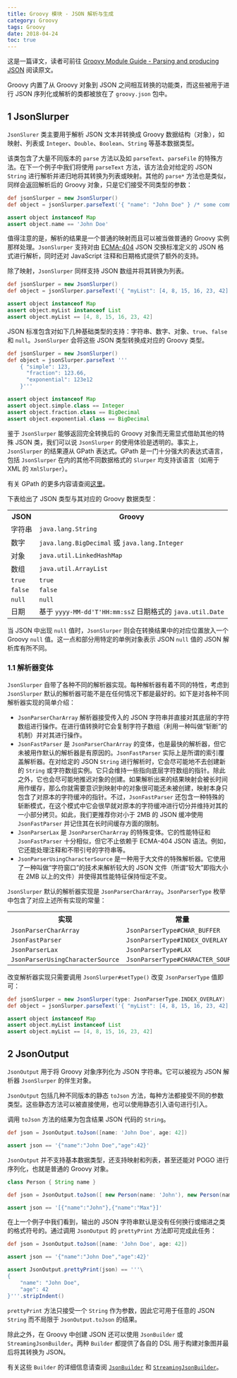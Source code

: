 ```yaml
---
title: Groovy 模块 - JSON 解析与生成
category: Groovy
tags: Groovy
date: 2018-04-24
toc: true
---
```


这是一篇译文，读者可前往 [Groovy Module Guide - Parsing and producing JSON](http://www.groovy-lang.org/json.html) 阅读原文。

<!-- Groovy comes with integrated support for converting between Groovy objects and JSON. The classes dedicated to JSON serialisation and parsing are found in the groovy.json package. -->
Groovy 内置了从 Groovy 对象到 JSON 之间相互转换的功能类，而这些被用于进行 JSON 序列化或解析的类都被放在了 `groovy.json` 包中。

<!-- more -->

## 1 JsonSlurper

<!-- JsonSlurper is a class that parses JSON text or reader content into Groovy data structures (objects) such as maps, lists and primitive types like Integer, Double, Boolean and String. -->
`JsonSlurer` 类主要用于解析 JSON 文本并转换成 Groovy 数据结构（对象），如映射、列表或 `Integer`、`Double`、`Boolean`、`String` 等基本数据类型。

<!-- The class comes with a bunch of overloaded parse methods plus some special methods such as parseText, parseFile and others. For the next example we will use the parseText method. It parses a JSON String and recursively converts it to a list or map of objects. The other parse* methods are similar in that they return a JSON String but for different parameter types. -->
该类包含了大量不同版本的 `parse` 方法以及如 `parseText`、`parseFile` 的特殊方法。在下一个例子中我们将使用 `parseText` 方法，该方法会对给定的 JSON `String` 进行解析并递归地将其转换为列表或映射。其他的 `parse*` 方法也是类似，同样会返回解析后的 Groovy 对象，只是它们接受不同类型的参数：

```groovy
def jsonSlurper = new JsonSlurper()
def object = jsonSlurper.parseText('{ "name": "John Doe" } /* some comment */')

assert object instanceof Map
assert object.name == 'John Doe'
```

<!-- Notice the result is a plain map and can be handled like a normal Groovy object instance. JsonSlurper parses the given JSON as defined by the ECMA-404 JSON Interchange Standard plus support for JavaScript comments and dates. -->
值得注意的是，解析的结果是一个普通的映射而且可以被当做普通的 Groovy 实例那样处理。`JsonSlurper` 支持对由 [ECMA-404](http://www.ecma-international.org/publications/files/ECMA-ST/ECMA-404.pdf) JSON 交换标准定义的 JSON 格式进行解析，同时还对 JavaScript 注释和日期格式提供了额外的支持。

<!-- In addition to maps JsonSlurper supports JSON arrays which are converted to lists. -->
除了映射，`JsonSlurper` 同样支持 JSON 数组并将其转换为列表。

```groovy
def jsonSlurper = new JsonSlurper()
def object = jsonSlurper.parseText('{ "myList": [4, 8, 15, 16, 23, 42] }')

assert object instanceof Map
assert object.myList instanceof List
assert object.myList == [4, 8, 15, 16, 23, 42]
```

<!-- The JSON standard supports the following primitive data types: string, number, object, true, false and null. JsonSlurper converts these JSON types into corresponding Groovy types. -->
JSON 标准包含对如下几种基础类型的支持：字符串、数字、对象、`true`、`false` 和 `null`。`JsonSlurper` 会将这些 JSON 类型转换成对应的 Groovy 类型。

```groovy
def jsonSlurper = new JsonSlurper()
def object = jsonSlurper.parseText '''
    { "simple": 123,
      "fraction": 123.66,
      "exponential": 123e12
    }'''

assert object instanceof Map
assert object.simple.class == Integer
assert object.fraction.class == BigDecimal
assert object.exponential.class == BigDecimal
```

<!-- As JsonSlurper is returning pure Groovy object instances without any special JSON classes in the back, its usage is transparent. In fact, JsonSlurper results conform to GPath expressions. GPath is a powerful expression language that is supported by multiple slurpers for different data formats (XmlSlurper for XML being one example). -->
鉴于 `JsonSlurper` 能够返回完全转换后的 Groovy 对象而无需显式借助其他的特殊 JSON 类，我们可以说 `JsonSlurper` 的使用体验是透明的。事实上，`JsonSlurper` 的结果遵从 GPath 表达式。GPath 是一门十分强大的表达式语言，包括 `JsonSlurper` 在内的其他不同数据格式的 `Slurper` 均支持该语言（如用于 XML 的 `XmlSlurper`）。

<!-- For more details please have a look at the section on GPath expressions. -->
有关 GPath 的更多内容请查阅[这里](http://docs.groovy-lang.org/latest/html/documentation/core-semantics.html#gpath_expressions)。

<!-- The following table gives an overview of the JSON types and the corresponding Groovy data types: -->
下表给出了 JSON 类型与其对应的 Groovy 数据类型：

<table class="table">
	<tr>
		<th>JSON</th>
		<th>Groovy</th>
	</tr>
	<tr>
		<td>字符串</td>
		<td><code>java.lang.String</code></td>
	</tr>
	<tr>
		<td>数字</td>
		<td><code>java.lang.BigDecimal</code> 或 <code>java.lang.Integer</code></td>
	</tr>
	<tr>
		<td>对象</td>
		<td><code>java.util.LinkedHashMap</code></td>
	</tr>
	<tr>
		<td>数组</td>
		<td><code>java.util.ArrayList</code></td>
	</tr>
	<tr>
		<td><code>true</code></td>
		<td><code>true</code></td>
	</tr>
	<tr>
		<td><code>false</code></td>
		<td><code>false</code></td>
	</tr>
	<tr>
		<td><code>null</code></td>
		<td><code>null</code></td>
	</tr>
	<tr>
		<td>日期</td>
		<td>基于 <code>yyyy-MM-dd'T'HH:mm:ssZ</code> 日期格式的 <code>java.util.Date</code></td>
	</tr>
</table>

<!-- Whenever a value in JSON is null, JsonSlurper supplements it with the Groovy null value. This is in contrast to other JSON parsers that represent a null value with a library-provided singleton object. -->
当 JSON 中出现 `null` 值时，`JsonSlurper` 则会在转换结果中的对应位置放入一个 Groovy `null` 值。这一点和部分用特定的单例对象表示 JSON `null` 值的 JSON 解析库有所不同。

### 1.1 解析器变体

<!-- JsonSlurper comes with a couple of parser implementations. Each parser fits different requirements, it could well be that for certain scenarios the JsonSlurper default parser is not the best bet for all situations. Here is an overview of the shipped parser implementations: -->
`JsonSlurper` 自带了各种不同的解析器实现。每种解析器有着不同的特性，考虑到 `JsonSlurper` 默认的解析器可能不是在任何情况下都是最好的。如下是对各种不同解析器实现的简单介绍：

- `JsonParserCharArray` 解析器接受传入的 JSON 字符串并直接对其底层的字符数组进行操作。在进行值转换时它会复制字符子数组（利用一种叫做“斩断”的机制）并对其进行操作。
- `JsonFastParser` 是 `JsonParserCharArray` 的变体，也是最快的解析器，但它未被用作默认的解析器是有原因的。`JsonFastParser` 实际上是所谓的索引覆盖解析器。在对给定的 JSON `String` 进行解析时，它会尽可能地不去创建新的 `String` 或字符数组实例。它只会维持一些指向底层字符数组的指针。除此之外，它也会尽可能地推迟对象的创建。如果解析出来的结果映射会被长时间用作缓存，那么你就需要意识到映射中的对象很可能还未被创建，映射本身只包含了对原本的字符缓冲的指针。不过，`JsonFastParser` 还包含一种特殊的斩断模式，在这个模式中它会很早就对原本的字符缓冲进行切分并维持对其的一小部分拷贝。如此，我们更推荐你对小于 2MB 的 JSON 缓冲使用 `JsonFastParser` 并记住其在长时间缓存方面的限制。
- `JsonParserLax` 是 `JsonParserCharArray` 的特殊变体。它的性能特征和 `JsonFastParser` 十分相似，但它不止依赖于 ECMA-404 JSON 语法。例如，它还能处理注释和不带引号的字符串等。
- `JsonParserUsingCharacterSource` 是一种用于大文件的特殊解析器。它使用了一种叫做“字符窗口”的技术来解析较大的 JSON 文件（所谓“较大”即指大小在 2MB 以上的文件）并使得其性能特征保持恒定不变。

<!-- The default parser implementation for JsonSlurper is JsonParserCharArray. The JsonParserType enumeration contains constants for the parser implementations described above: -->
`JsonSlurper` 默认的解析器实现是 `JsonParserCharArray`。`JsonParserType` 枚举中包含了对应上述所有实现的常量：

<table class="table">
	<tr>
		<th>实现</th>
		<th>常量</th>
	</tr>
	<tr>
		<td><code>JsonParserCharArray</code></td>
		<td><code>JsonParserType#CHAR_BUFFER</code></td>
	</tr>
	<tr>
		<td><code>JsonFastParser</code></td>
		<td><code>JsonParserType#INDEX_OVERLAY</code></td>
	</tr>
	<tr>
		<td><code>JsonParserLax</code></td>
		<td><code>JsonParserType#LAX</code></td>
	</tr>
	<tr>
		<td><code>JsonParserUsingCharacterSource</code></td>
		<td><code>JsonParserType#CHARACTER_SOURCE</code></td>
	</tr>
</table>

<!-- Changing the parser implementation is as easy as setting the JsonParserType with a call to JsonSlurper#setType(). -->
改变解析器实现只需要调用 `JsonSlurper#setType()` 改变 `JsonParserType` 值即可：

```groovy
def jsonSlurper = new JsonSlurper(type: JsonParserType.INDEX_OVERLAY)
def object = jsonSlurper.parseText('{ "myList": [4, 8, 15, 16, 23, 42] }')

assert object instanceof Map
assert object.myList instanceof List
assert object.myList == [4, 8, 15, 16, 23, 42]
```

## 2 JsonOutput

<!-- JsonOutput is responsible for serialising Groovy objects into JSON strings. It can be seen as companion object to JsonSlurper, being a JSON parser. -->
`JsonOutput` 用于将 Groovy 对象序列化为 JSON 字符串。它可以被视为 JSON 解析器 `JsonSlurper` 的伴生对象。

<!-- JsonOutput comes with overloaded, static toJson methods. Each toJson implementation takes a different parameter type. The static method can either be used directly or by importing the methods with a static import statement. -->
`JsonOutput` 包括几种不同版本的静态 `toJson` 方法，每种方法都接受不同的参数类型。这些静态方法可以被直接使用，也可以使用静态引入语句进行引入。

<!-- The result of a toJson call is a String containing the JSON code. -->
调用 `toJson` 方法的结果为包含结果 JSON 代码的 `String`。

```groovy
def json = JsonOutput.toJson([name: 'John Doe', age: 42])

assert json == '{"name":"John Doe","age":42}'
```

<!-- JsonOutput does not only support primitive, maps or list data types to be serialized to JSON, it goes further and even has support for serialising POGOs, that is, plain-old Groovy objects. -->
`JsonOutput` 并不支持基本数据类型，还支持映射和列表，甚至还能对 POGO 进行序列化，也就是普通的 Groovy 对象。

```groovy
class Person { String name }

def json = JsonOutput.toJson([ new Person(name: 'John'), new Person(name: 'Max') ])

assert json == '[{"name":"John"},{"name":"Max"}]'
```

<!-- As we saw in previous examples, the JSON output is not pretty printed per default. However, the prettyPrint method in JsonOutput comes to rescue for this task. -->
在上一个例子中我们看到，输出的 JSON 字符串默认是没有任何换行或缩进之类的格式符号的。通过调用 `JsonOutput` 的 `prettyPrint` 方法即可完成此任务：

```groovy
def json = JsonOutput.toJson([name: 'John Doe', age: 42])

assert json == '{"name":"John Doe","age":42}'

assert JsonOutput.prettyPrint(json) == '''\
{
    "name": "John Doe",
    "age": 42
}'''.stripIndent()
```

<!-- prettyPrint takes a String as single parameter; therefore, it can be applied on arbitrary JSON String instances, not only the result of JsonOutput.toJson. -->
`prettyPrint` 方法只接受一个 `String` 作为参数，因此它可用于任意的 JSON `String` 而不局限于 `JsonOutput.toJson` 的结果。

<!-- Another way to create JSON from Groovy is to use JsonBuilder or StreamingJsonBuilder. Both builders provide a DSL which allows to formulate an object graph which is then converted to JSON. -->
除此之外，在 Groovy 中创建 JSON 还可以使用 `JsonBuilder` 或 `StreamingJsonBuilder`。两种 `Builder` 都提供了各自的 DSL 用于构建对象图并最后将其转换为 JSON。

<!-- For more details on builders, have a look at the builders chapter which covers both JsonBuilder and StreamingJsonBuilder. -->
有关这些 `Builder` 的详细信息请查阅 [`JsonBuilder`](http://docs.groovy-lang.org/latest/html/documentation/core-domain-specific-languages.html#_jsonbuilder) 和 [`StreamingJsonBuilder`](http://docs.groovy-lang.org/latest/html/documentation/core-domain-specific-languages.html#_streamingjsonbuilder)。
